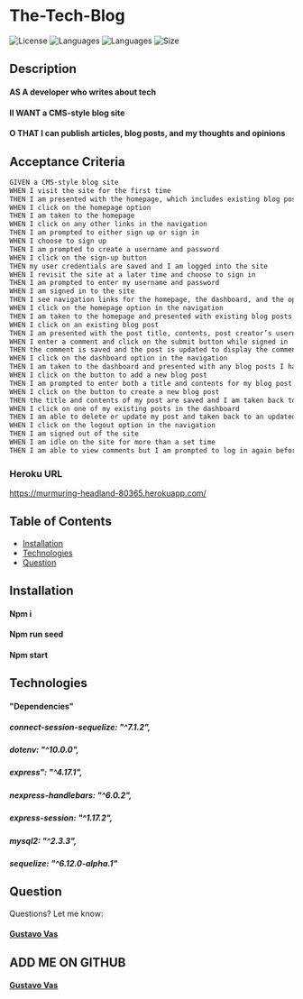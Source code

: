 # The-Tech-Blog

![License](https://img.shields.io/github/license/gugacorchog/The-Tech-Blog)
![Languages](https://img.shields.io/github/languages/count/gugacorchog/The-Tech-Blog)
![Languages](https://img.shields.io/github/languages/top/gugacorchog/The-Tech-Blog?color=black)
![Size](https://img.shields.io/github/repo-size/gugacorchog/The-Tech-Blog?color=red)


## Description 

#### AS A developer who writes about tech
#### II WANT a CMS-style blog site
#### O THAT I can publish articles, blog posts, and my thoughts and opinions


## Acceptance Criteria

```md
GIVEN a CMS-style blog site
WHEN I visit the site for the first time
THEN I am presented with the homepage, which includes existing blog posts if any have been posted; navigation links for the homepage and the dashboard; and the option to log in
WHEN I click on the homepage option
THEN I am taken to the homepage
WHEN I click on any other links in the navigation
THEN I am prompted to either sign up or sign in
WHEN I choose to sign up
THEN I am prompted to create a username and password
WHEN I click on the sign-up button
THEN my user credentials are saved and I am logged into the site
WHEN I revisit the site at a later time and choose to sign in
THEN I am prompted to enter my username and password
WHEN I am signed in to the site
THEN I see navigation links for the homepage, the dashboard, and the option to log out
WHEN I click on the homepage option in the navigation
THEN I am taken to the homepage and presented with existing blog posts that include the post title and the date created
WHEN I click on an existing blog post
THEN I am presented with the post title, contents, post creator’s username, and date created for that post and have the option to leave a comment
WHEN I enter a comment and click on the submit button while signed in
THEN the comment is saved and the post is updated to display the comment, the comment creator’s username, and the date created
WHEN I click on the dashboard option in the navigation
THEN I am taken to the dashboard and presented with any blog posts I have already created and the option to add a new blog post
WHEN I click on the button to add a new blog post
THEN I am prompted to enter both a title and contents for my blog post
WHEN I click on the button to create a new blog post
THEN the title and contents of my post are saved and I am taken back to an updated dashboard with my new blog post
WHEN I click on one of my existing posts in the dashboard
THEN I am able to delete or update my post and taken back to an updated dashboard
WHEN I click on the logout option in the navigation
THEN I am signed out of the site
WHEN I am idle on the site for more than a set time
THEN I am able to view comments but I am prompted to log in again before I can add, update, or delete comments
```
    
### Heroku URL 

https://murmuring-headland-80365.herokuapp.com/

## Table of Contents 

- [Installation](#installation)
- [Technologies](#Technologies)
- [Question](#question) 
 

## Installation

#### Npm i
#### Npm run seed
#### Npm start


## Technologies

#### "Dependencies" 
##### connect-session-sequelize: "^7.1.2",
##### dotenv: "^10.0.0",
##### express": "^4.17.1",
##### nexpress-handlebars: "^6.0.2",
##### express-session: "^1.17.2",
##### mysql2: "^2.3.3",
##### sequelize: "^6.12.0-alpha.1"


## Question
Questions? Let me know:  

#### [Gustavo Vas](mailto:gugacorchog@gmail.com)

##
## ADD ME ON GITHUB 
#### [Gustavo Vas](https://github.com/gugacorchog)